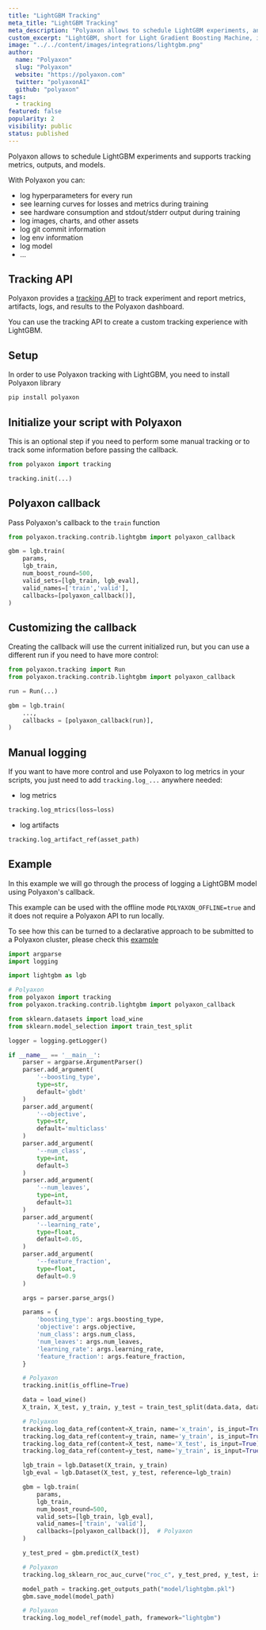 ```yaml
---
title: "LightGBM Tracking"
meta_title: "LightGBM Tracking"
meta_description: "Polyaxon allows to schedule LightGBM experiments, and supports tracking metrics, outputs, and models natively."
custom_excerpt: "LightGBM, short for Light Gradient Boosting Machine, is a free and open source distributed gradient boosting framework for machine learning originally developed by Microsoft. It is based on decision tree algorithms and used for ranking, classification and other machine learning tasks."
image: "../../content/images/integrations/lightgbm.png"
author:
  name: "Polyaxon"
  slug: "Polyaxon"
  website: "https://polyaxon.com"
  twitter: "polyaxonAI"
  github: "polyaxon"
tags:
  - tracking
featured: false
popularity: 2
visibility: public
status: published
---
```


Polyaxon allows to schedule LightGBM experiments and supports tracking metrics, outputs, and models.

With Polyaxon you can:

 * log hyperparameters for every run
 * see learning curves for losses and metrics during training
 * see hardware consumption and stdout/stderr output during training
 * log images, charts, and other assets
 * log git commit information
 * log env information
 * log model
 * ...

## Tracking API

Polyaxon provides a [tracking API](/docs/experimentation/tracking/) to track experiment and report metrics, artifacts, logs, and results to the Polyaxon dashboard.

You can use the tracking API to create a custom tracking experience with LightGBM.

## Setup

In order to use Polyaxon tracking with LightGBM, you need to install Polyaxon library

```bash
pip install polyaxon
```

## Initialize your script with Polyaxon

This is an optional step if you need to perform some manual tracking or to track some information before passing the callback.

```python
from polyaxon import tracking

tracking.init(...)
```

## Polyaxon callback

Pass Polyaxon's callback to the `train` function

```python
from polyaxon.tracking.contrib.lightgbm import polyaxon_callback

gbm = lgb.train(
    params,
    lgb_train,
    num_boost_round=500,
    valid_sets=[lgb_train, lgb_eval],
    valid_names=['train','valid'],
    callbacks=[polyaxon_callback()],
)
```

## Customizing the callback

Creating the callback will use the current initialized run, but you can use a different run if you need to have more control:

```python
from polyaxon.tracking import Run
from polyaxon.tracking.contrib.lightgbm import polyaxon_callback

run = Run(...)

gbm = lgb.train(
    ...,
    callbacks = [polyaxon_callback(run)],
)
```

## Manual logging

If you want to have more control and use Polyaxon to log metrics in your scripts, you just need to add `tracking.log_...` anywhere needed:

 * log metrics

```python
tracking.log_mtrics(loss=loss)
```

 * log artifacts
 
```python
tracking.log_artifact_ref(asset_path)
```

## Example

In this example we will go through the process of logging a LightGBM model using Polyaxon's callback.

This example can be used with the offline mode `POLYAXON_OFFLINE=true` and it does not require a Polyaxon API to run locally. 

To see how this can be turned to a declarative approach to be submitted to a Polyaxon cluster, please check this [example](https://github.com/polyaxon/polyaxon-examples/tree/master/in_cluster/lightgbm/wine)

```python
import argparse
import logging

import lightgbm as lgb

# Polyaxon
from polyaxon import tracking
from polyaxon.tracking.contrib.lightgbm import polyaxon_callback

from sklearn.datasets import load_wine
from sklearn.model_selection import train_test_split

logger = logging.getLogger()

if __name__ == '__main__':
    parser = argparse.ArgumentParser()
    parser.add_argument(
        '--boosting_type',
        type=str,
        default='gbdt'
    )
    parser.add_argument(
        '--objective',
        type=str,
        default='multiclass'
    )
    parser.add_argument(
        '--num_class',
        type=int,
        default=3
    )
    parser.add_argument(
        '--num_leaves',
        type=int,
        default=31
    )
    parser.add_argument(
        '--learning_rate',
        type=float,
        default=0.05,
    )
    parser.add_argument(
        '--feature_fraction',
        type=float,
        default=0.9
    )

    args = parser.parse_args()

    params = {
        'boosting_type': args.boosting_type,
        'objective': args.objective,
        'num_class': args.num_class,
        'num_leaves': args.num_leaves,
        'learning_rate': args.learning_rate,
        'feature_fraction': args.feature_fraction,
    }

    # Polyaxon
    tracking.init(is_offline=True)

    data = load_wine()
    X_train, X_test, y_train, y_test = train_test_split(data.data, data.target, test_size=0.1)

    # Polyaxon
    tracking.log_data_ref(content=X_train, name='x_train', is_input=True)
    tracking.log_data_ref(content=y_train, name='y_train', is_input=True)
    tracking.log_data_ref(content=X_test, name='X_test', is_input=True)
    tracking.log_data_ref(content=y_test, name='y_train', is_input=True)

    lgb_train = lgb.Dataset(X_train, y_train)
    lgb_eval = lgb.Dataset(X_test, y_test, reference=lgb_train)

    gbm = lgb.train(
        params,
        lgb_train,
        num_boost_round=500,
        valid_sets=[lgb_train, lgb_eval],
        valid_names=['train', 'valid'],
        callbacks=[polyaxon_callback()],  # Polyaxon
    )

    y_test_pred = gbm.predict(X_test)

    # Polyaxon
    tracking.log_sklearn_roc_auc_curve("roc_c", y_test_pred, y_test, is_multi_class=True)

    model_path = tracking.get_outputs_path("model/lightgbm.pkl")
    gbm.save_model(model_path)

    # Polyaxon
    tracking.log_model_ref(model_path, framework="lightgbm")
```

